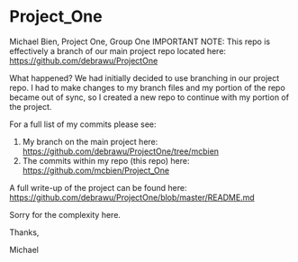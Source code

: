 # Project_One
Michael Bien, Project One, Group One
IMPORTANT NOTE: This repo is effectively a branch of our main project repo located here: https://github.com/debrawu/ProjectOne

What happened? We had initially decided to use branching in our project repo.  I had to make changes to my branch files and my portion of the repo became out of sync, so I created a new repo to continue with my portion of the project.

For a full list of my commits please see:
1. My branch on the main project here: https://github.com/debrawu/ProjectOne/tree/mcbien
2. The commits within my repo (this repo) here: https://github.com/mcbien/Project_One

A full write-up of the project can be found here: https://github.com/debrawu/ProjectOne/blob/master/README.md

Sorry for the complexity here.

Thanks,

Michael
